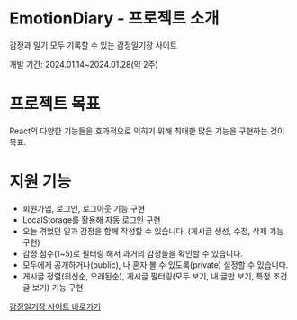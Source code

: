 # EmotionDiary - 프로젝트 소개

감정과 일기 모두 기록할 수 있는 감정일기장 사이트

개발 기간: 2024.01.14~2024.01.28(약 2주)

# 프로젝트 목표

React의 다양한 기능들을 효과적으로 익히기 위해 최대한 많은 기능을 구현하는 것이 목표.

# 지원 기능

- 회원가입, 로그인, 로그아웃 기능 구현
- LocalStorage를 활용해 자동 로그인 구현
- 오늘 겪었던 일과 감정을 함께 작성할 수 있습니다. (게시글 생성, 수정, 삭제 기능 구현)
- 감정 점수(1~5)로 필터링 해서 과거의 감정들을 확인할 수 있습니다.
- 모두에게 공개하거나(public), 나 혼자 볼 수 있도록(private) 설정할 수 있습니다.
- 게시글 정렬(최신순, 오래된순), 게시글 필터링(모두 보기, 내 글만 보기, 특정 조건 글 보기) 기능 구현


[감정일기장 사이트 바로가기](https://wooyoung-emotion-diary.web.app/)